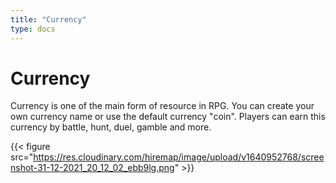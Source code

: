 ```yaml
---
title: "Currency"
type: docs
---
```


# Currency

Currency is one of the main form of resource in RPG. You can create your own
currency name or use the default currency "coin". Players can earn this currency
by battle, hunt, duel, gamble and more.

{{< figure
src="https://res.cloudinary.com/hiremap/image/upload/v1640952768/screenshot-31-12-2021_20_12_02_ebb9lg.png" >}}

